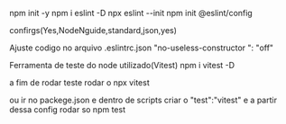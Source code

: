 npm init -y
npm i eslint -D
npx eslint --init
npm init @eslint/config

confirgs(Yes,NodeNguide,standard,json,yes)

Ajuste codigo no arquivo  .eslintrc.json
"no-useless-constructor ": "off"

Ferramenta de teste do node utilizado(Vitest)
npm i vitest -D

a fim de rodar teste rodar o 
npx vitest

ou ir no packege.json e dentro de scripts criar o
"test":"vitest" e a partir dessa config 
rodar so npm test